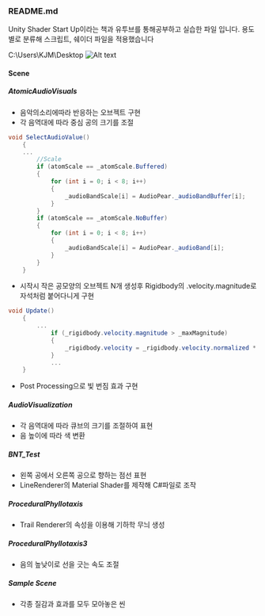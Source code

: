### README.md

Unity Shader Start Up이라는 책과 유투브를 통해공부하고 실습한 파일 입니다.
용도별로 분류해 스크립트, 쉐이더 파일을 적용했습니다

C:\Users\KJM\Desktop
![Alt text](C:/Users/KJM/Desktop/aa_1.png)

#### Scene

##### AtomicAudioVisuals
+ 음악의소리에따라 반응하는 오브젝트 구현
+ 각 음역대에 따라 중심 공의 크기를 조절

``` csharp
void SelectAudioValue()
    {
	...
        //Scale
        if (atomScale == _atomScale.Buffered)
        {
            for (int i = 0; i < 8; i++)
            {
                _audioBandScale[i] = AudioPear._audioBandBuffer[i];
            }
        }
        if (atomScale == _atomScale.NoBuffer)
        {
            for (int i = 0; i < 8; i++)
            {
                _audioBandScale[i] = AudioPear._audioBand[i];
            }
        }
    }
```
+ 시작시 작은 공모양의 오브젝트 N개 생성후 Rigidbody의 .velocity.magnitude로 자석처럼 붙어다니게 구현

```csharp
void Update()
    {
       	...
            if (_rigidbody.velocity.magnitude > _maxMagnitude)
            {
                _rigidbody.velocity = _rigidbody.velocity.normalized * _maxMagnitude;
            }
        	...
    }
```

+ Post Processing으로 빛 번짐 효과 구현

##### AudioVisualization 
+ 각 음역대에 따라 큐브의 크기를 조절하여 표현
+ 음 높이에 따라 색 변환

##### BNT_Test
+ 왼쪽 공에서 오른쪽 공으로 향하는 점선 표현
+ LineRenderer의 Material Shader를 제작해 C#파일로 조작

##### ProceduralPhyllotaxis
+ Trail Renderer의 속성을 이용해 기하학 무늬 생성

##### ProceduralPhyllotaxis3
+ 음의 높낮이로 선을 긋는 속도 조절

##### Sample Scene
+ 각종 질감과 효과를 모두 모아놓은 씬
